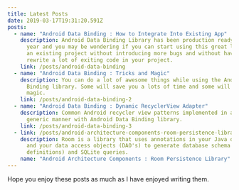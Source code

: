 ```yaml
---
title: Latest Posts
date: 2019-03-17T19:31:20.591Z
posts:
  - name: "Android Data Binding : How to Integrate Into Existing App"
    description: Android Data Binding Library has been production ready for almost a
      year and you may be wondering if you can start using this great library in
      an existing project without introducing more bugs and without having to
      rewrite a lot of exiting code in your project.
    link: /posts/android-data-binding
  - name: "Android Data Binding : Tricks and Magic"
    description: You can do a lot of awesome things while using the Android Data
      Binding library. Some will save you a lots of time and some will seem like
      magic.
    link: /posts/android-data-binding-2
  - name: "Android Data Binding : Dynamic RecyclerView Adapter"
    description: Common Android recycler view patterns implemented in a reactive and
      generic manner with Android Data Binding library.
    link: /posts/android-data-binding-3
  - link: /posts/android-architecture-components-room-persistence-library
    description: Room is a library that uses annotations in your Java data models
      and your data access objects (DAO's) to generate database schema (table
      definitions) and SQLite queries.
    name: "Android Architecture Components : Room Persistence Library"
---
```

Hope you enjoy these posts as much as I have enjoyed writing them.
